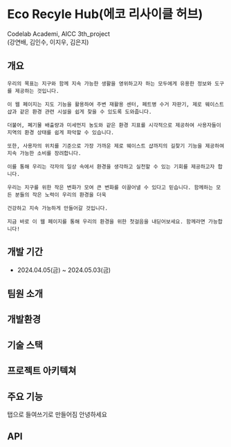 # Eco Recyle Hub(에코 리사이클 허브)

 Codelab Academi, AICC 3th_project  
 (강연배, 김인수, 이지우, 김은지)
 
 ## 개요
```
우리의 목표는 지구와 함께 지속 가능한 생활을 영위하고자 하는 모두에게 유용한 정보와 도구를 제공하는 것입니다.

이 웹 페이지는 지도 기능을 활용하여 주변 재활용 센터, 페트병 수거 자판기, 제로 웨이스트 샵과 같은 환경 관련 시설을 쉽게 찾을 수 있도록 도와줍니다.

더불어, 폐기물 배출량과 미세먼지 농도와 같은 환경 지표를 시각적으로 제공하여 사용자들이 지역의 환경 상태를 쉽게 파악할 수 있습니다.

또한, 사용자의 위치를 기준으로 가장 가까운 제로 웨이스트 샵까지의 길찾기 기능을 제공하여 지속 가능한 소비를 장려합니다.

이를 통해 우리는 각자의 일상 속에서 환경을 생각하고 실천할 수 있는 기회를 제공하고자 합니다.

우리는 지구를 위한 작은 변화가 모여 큰 변화를 이끌어낼 수 있다고 믿습니다. 함께하는 모든 분들의 작은 노력이 우리의 환경을 더욱

건강하고 지속 가능하게 만들어갈 것입니다.

지금 바로 이 웹 페이지를 통해 우리의 환경을 위한 첫걸음을 내딛어보세요. 함께라면 가능합니다!
```

## 개발 기간
- 2024.04.05(금) ~ 2024.05.03(금)

## 팀원 소개

## 개발환경

## 기술 스택

## 프로젝트 아키텍쳐

## 주요 기능
  탭으로 들여쓰기로 만들어짐
  안녕하세요

## API
